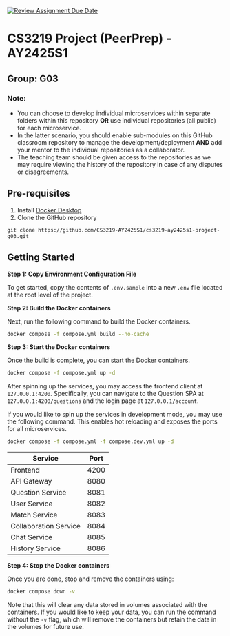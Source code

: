 [![Review Assignment Due Date](https://classroom.github.com/assets/deadline-readme-button-22041afd0340ce965d47ae6ef1cefeee28c7c493a6346c4f15d667ab976d596c.svg)](https://classroom.github.com/a/bzPrOe11)
# CS3219 Project (PeerPrep) - AY2425S1
## Group: G03

### Note: 
- You can choose to develop individual microservices within separate folders within this repository **OR** use individual repositories (all public) for each microservice. 
- In the latter scenario, you should enable sub-modules on this GitHub classroom repository to manage the development/deployment **AND** add your mentor to the individual repositories as a collaborator. 
- The teaching team should be given access to the repositories as we may require viewing the history of the repository in case of any disputes or disagreements.

## Pre-requisites

1. Install [Docker Desktop](https://www.docker.com/products/docker-desktop/)
2. Clone the GitHub repository
```
git clone https://github.com/CS3219-AY2425S1/cs3219-ay2425s1-project-g03.git
```

## Getting Started

**Step 1: Copy Environment Configuration File**

To get started, copy the contents of `.env.sample` into a new `.env` file located at the root level of the project. 

**Step 2: Build the Docker containers**

Next, run the following command to build the Docker containers.

```bash
docker compose -f compose.yml build --no-cache
```

**Step 3: Start the Docker containers**

Once the build is complete, you can start the Docker containers.

```bash
docker compose -f compose.yml up -d
```

After spinning up the services, you may access the frontend client at `127.0.0.1:4200`. Specifically, you can navigate to the Question SPA at `127.0.0.1:4200/questions` and the login page at `127.0.0.1/account`.

If you would like to spin up the services in development mode, you may use the following command. This enables hot reloading and exposes the ports for all microservices.

```bash
docker compose -f compose.yml -f compose.dev.yml up -d
```

| Service               | Port |
|-----------------------|------|
| Frontend              | 4200 |
| API Gateway           | 8080 |
| Question Service      | 8081 |
| User Service          | 8082 |
| Match Service         | 8083 |
| Collaboration Service | 8084 |
| Chat Service          | 8085 |
| History Service       | 8086 |


**Step 4: Stop the Docker containers**

Once you are done, stop and remove the containers using:

```bash
docker compose down -v
```

Note that this will clear any data stored in volumes associated with the containers. If you would like to keep your data, you can run the command without the `-v` flag, which will remove the containers but retain the data in the volumes for future use.
